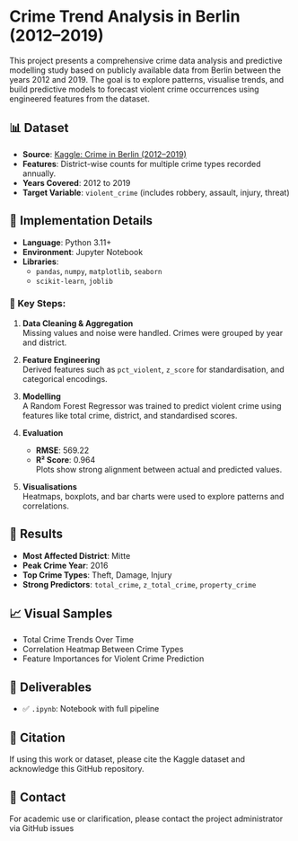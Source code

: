 # Crime Trend Analysis in Berlin (2012–2019)

This project presents a comprehensive crime data analysis and predictive modelling study based on publicly available data from Berlin between the years 2012 and 2019. The goal is to explore patterns, visualise trends, and build predictive models to forecast violent crime occurrences using engineered features from the dataset.



## 📊 Dataset

- **Source**: [Kaggle: Crime in Berlin (2012–2019)](https://www.kaggle.com/datasets/danilzyryanov/crime-in-berlin-2012-2019)
- **Features**: District-wise counts for multiple crime types recorded annually.
- **Years Covered**: 2012 to 2019
- **Target Variable**: `violent_crime` (includes robbery, assault, injury, threat)

## 🔧 Implementation Details

- **Language**: Python 3.11+
- **Environment**: Jupyter Notebook
- **Libraries**:
  - `pandas`, `numpy`, `matplotlib`, `seaborn`
  - `scikit-learn`, `joblib`

### 📌 Key Steps:
1. **Data Cleaning & Aggregation**  
   Missing values and noise were handled. Crimes were grouped by year and district.

2. **Feature Engineering**  
   Derived features such as `pct_violent`, `z_score` for standardisation, and categorical encodings.

3. **Modelling**  
   A Random Forest Regressor was trained to predict violent crime using features like total crime, district, and standardised scores.

4. **Evaluation**  
   - **RMSE**: 569.22  
   - **R² Score**: 0.964  
   Plots show strong alignment between actual and predicted values.

5. **Visualisations**  
   Heatmaps, boxplots, and bar charts were used to explore patterns and correlations.

## 🧠 Results

- **Most Affected District**: Mitte
- **Peak Crime Year**: 2016
- **Top Crime Types**: Theft, Damage, Injury
- **Strong Predictors**: `total_crime`, `z_total_crime`, `property_crime`

## 📈 Visual Samples

- Total Crime Trends Over Time
- Correlation Heatmap Between Crime Types
- Feature Importances for Violent Crime Prediction

## 📁 Deliverables

- ✅ `.ipynb`: Notebook with full pipeline


## 📝 Citation

If using this work or dataset, please cite the Kaggle dataset and acknowledge this GitHub repository.

## 📧 Contact

For academic use or clarification, please contact the project administrator via GitHub issues
